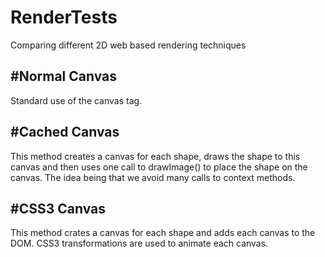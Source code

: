 RenderTests
===========

Comparing different 2D web based rendering techniques

#Normal Canvas
--------------
Standard use of the canvas tag.

#Cached Canvas
--------------
This method creates a canvas for each shape, draws the shape to this canvas and then uses one call to drawImage() to place the shape on the canvas. The idea being that we avoid many calls to context methods. 

#CSS3 Canvas
--------------
This method crates a canvas for each shape and adds each canvas to the DOM. CSS3 transformations are used to animate each canvas.